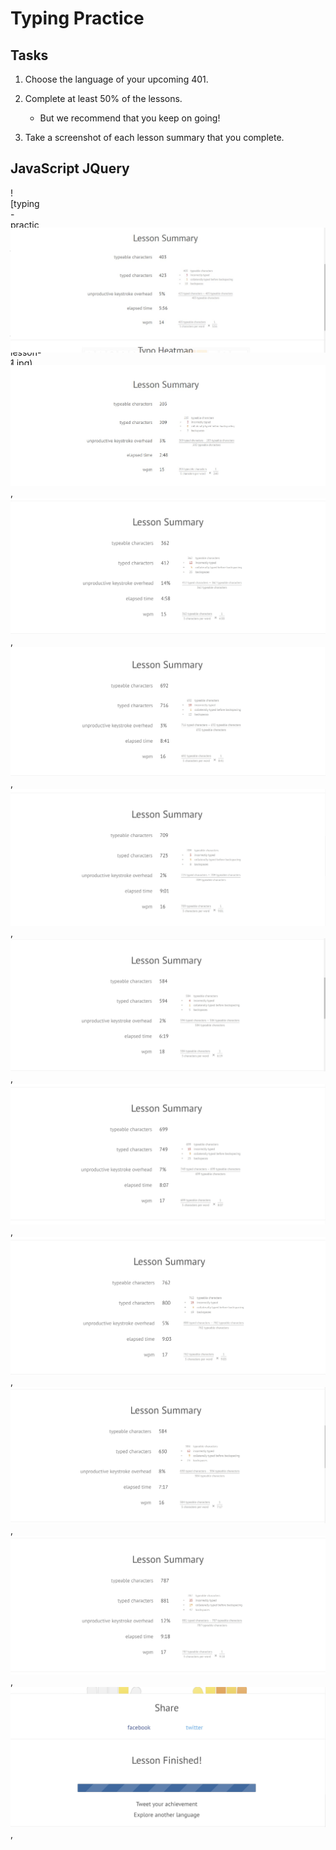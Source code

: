 # Typing Practice

## Tasks

1. Choose the language of your upcoming 401.
2. Complete at least 50% of the lessons.
    * But we recommend that you keep on going!

3. Take a screenshot of each lesson summary that you complete.

## JavaScript JQuery
<div style="width:50px; height:50px">
![typing-practice-javascript-lesson-1](img/typing-practice-javascript-lesson-1.jpg),
</div>

![typing-practice-javascript-lesson-2](img/typing-practice-javascript-lesson-2.jpg),
![typing-practice-javascript-lesson-3](img/typing-practice-javascript-lesson-3.jpg),
![typing-practice-javascript-lesson-4](img/typing-practice-javascript-lesson-4.jpg),
![typing-practice-javascript-lesson-5](img/typing-practice-javascript-lesson-5.jpg),
![typing-practice-javascript-lesson-6](img/typing-practice-javascript-lesson-6.jpg),
![typing-practice-javascript-lesson-7](img/typing-practice-javascript-lesson-7.jpg),
![typing-practice-javascript-lesson-8](img/typing-practice-javascript-lesson-8.jpg),
![typing-practice-javascript-lesson-9](img/typing-practice-javascript-lesson-9.jpg),
![typing-practice-javascript-lesson-10](img/typing-practice-javascript-lesson-10.jpg),
![typing-practice-javascript-lesson-11)](img/typing-practice-javascript-lesson-11.jpg),
![typing-practice-javascript-lesson-finished)](img/lesson-finished.jpg),
</div>